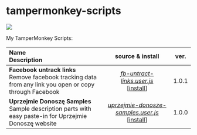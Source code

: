 <!-- File auto-generated, do not edit manually! -->
# tampermonkey-scripts
![](https://github.com/burtek/tampermonkey-scripts/workflows/edit-readme/badge.svg)

My TamperMonkey Scripts:

 **Name**<br />Description<br /> | source & install | ver. 
 :------------------------------ | :--------------: | :-----: 
**Facebook untrack links**<br />Remove facebook tracking data from any link you open or copy through Facebook | [_fb-untract-links.user.js_](./fb-untract-links.user.js)<br />[[install](https://github.com/burtek/tampermonkey-scripts/raw/master/fb-untract-links.user.js)] | 1.0.1
**Uprzejmie Donoszę Samples**<br />Sample description parts with easy paste-in for Uprzejmie Donoszę website | [_uprzejmie-donosze-samples.user.js_](./uprzejmie-donosze-samples.user.js)<br />[[install](https://github.com/burtek/tampermonkey-scripts/raw/master/uprzejmie-donosze-samples.user.js)] | 1.0.0
